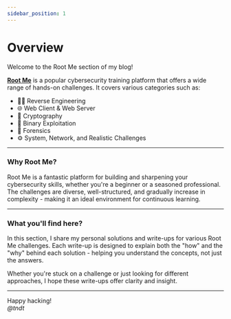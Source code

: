 ```yaml
---
sidebar_position: 1
---
```


# Overview

Welcome to the Root Me section of my blog!

**[Root Me](https://www.root-me.org)** is a popular cybersecurity training platform that offers a wide range of hands-on challenges. It covers various categories such as:

- 🕵️‍♂️ Reverse Engineering  
- 🌐 Web Client & Web Server  
- 🧮 Cryptography  
- 🧠 Binary Exploitation  
- 📁 Forensics  
- ⚙️ System, Network, and Realistic Challenges  

---

### Why Root Me?

Root Me is a fantastic platform for building and sharpening your cybersecurity skills, whether you're a beginner or a seasoned professional. The challenges are diverse, well-structured, and gradually increase in complexity - making it an ideal environment for continuous learning.

---

### What you'll find here?

In this section, I share my personal solutions and write-ups for various Root Me challenges. Each write-up is designed to explain both the "how" and the "why" behind each solution - helping you understand the concepts, not just the answers.

Whether you're stuck on a challenge or just looking for different approaches, I hope these write-ups offer clarity and insight.

---

Happy hacking!  
*@tndt*

